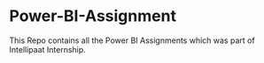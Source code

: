 # Power-BI-Assignment
This Repo contains all the Power BI Assignments which was part of Intellipaat Internship.

